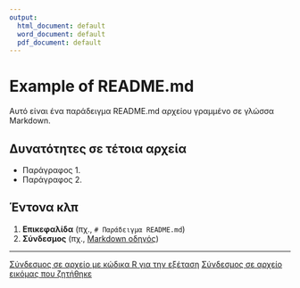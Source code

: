 ```yaml
---
output:
  html_document: default
  word_document: default
  pdf_document: default
---
```

# Example of README.md

Αυτό είναι ένα παράδειγμα README.md αρχείου γραμμένο σε γλώσσα Markdown.

## Δυνατότητες σε τέτοια αρχεία

- Παράγραφος 1.
- Παράγραφος 2.

## Έντονα κλπ

1. **Επικεφαλίδα** (πχ., `# Παράδειγμα README.md`)
3. **Σύνδεσμος** (πχ., [Markdown οδηγός](https://www.markdownguide.org/))

---

[Σύνδεσμος σε αρχείο με κώδικα R για την εξέταση](https://github.com/metaxakis/testR/blob/main/askisi.R)
[Σύνδεσμος σε αρχείο εικόμας που ζητήθηκε](https://github.com/metaxakis/testR/blob/main/Rplot.png)